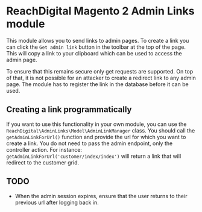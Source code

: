 # ReachDigital Magento 2 Admin Links module

This module allows you to send links to admin pages.
To create a link you can click the `Get admin link` button in the toolbar at the top of the page.
This will copy a link to your clipboard which can be used to access the admin page.

To ensure that this remains secure only get requests are supported.
On top of that, it is not possible for an attacker to create a redirect link to any admin page.
The module has to register the link in the database before it can be used.

## Creating a link programmatically

If you want to use this functionality in your own module, you can use the `ReachDigital\AdminLinks\Model\AdminLinkManager` class.
You should call the `getAdminLinkForUrl()` function and provide the url for which you want to create a link.
You do not need to pass the admin endpoint, only the controller action.
For instance: `getAdminLinkForUrl('customer/index/index')` will return a link that will redirect to the customer grid.

## TODO

- When the admin session expires, ensure that the user returns to their previous url after logging back in.
